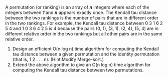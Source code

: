 A permutation (or ranking) is an array of **_n_** integers where each of the integers between **_1_** and **_n_** appears exactly once. The Kendall tau distance between the two rankings is the number of pairs that are in different order in the two rankings. For example, the Kendall tau distance between 0 3 1 6 2 5 4 and 1 0 3 6 4 2 5 is 4 because the pairs (0, 1), (3, 1), (2, 4), (5, 4) are in different relative order in the two rankings but all other
pairs are in the same relative order.

1. Design an efficient O(n log n) time algorithm for computing the Kendall tau distance between a given permutation and the identity permutation (that is, 1 2 . . . n). (Hint:Modify Merge-sort.)
2. Extend the above algorithm to give an O(n log n) time algorithm for computing the Kendall tau distance between two permutations.

